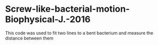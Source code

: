# Screw-like-bacterial-motion-Biophysical-J.-2016
This code was used to fit two lines to a bent bacterium and measure the distance between them
